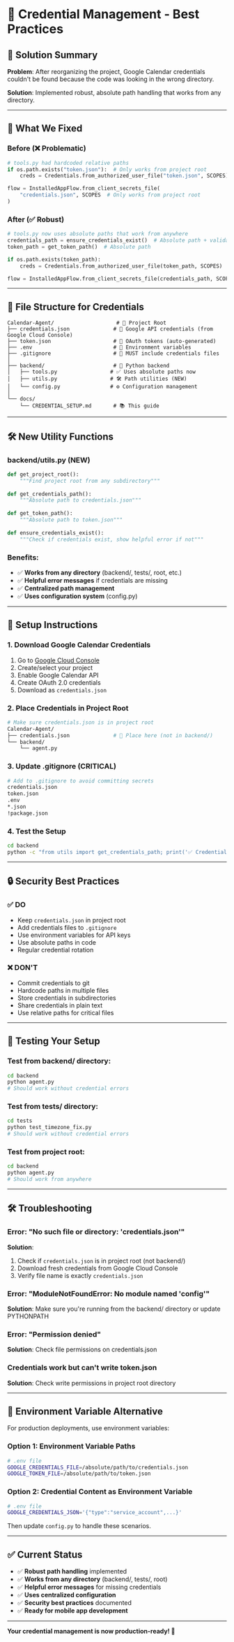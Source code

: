 # 🔐 Credential Management - Best Practices

## 🎯 **Solution Summary**

**Problem**: After reorganizing the project, Google Calendar credentials couldn't be found because the code was looking in the wrong directory.

**Solution**: Implemented robust, absolute path handling that works from any directory.

---

## 🔧 **What We Fixed**

### **Before (❌ Problematic)**
```python
# tools.py had hardcoded relative paths
if os.path.exists("token.json"):  # Only works from project root
    creds = Credentials.from_authorized_user_file("token.json", SCOPES)

flow = InstalledAppFlow.from_client_secrets_file(
    "credentials.json", SCOPES  # Only works from project root
)
```

### **After (✅ Robust)**
```python
# tools.py now uses absolute paths that work from anywhere
credentials_path = ensure_credentials_exist()  # Absolute path + validation
token_path = get_token_path()  # Absolute path

if os.path.exists(token_path):
    creds = Credentials.from_authorized_user_file(token_path, SCOPES)

flow = InstalledAppFlow.from_client_secrets_file(credentials_path, SCOPES)
```

---

## 📁 **File Structure for Credentials**

```
Calendar-Agent/                    # 📁 Project Root
├── credentials.json              # 🔑 Google API credentials (from Google Cloud Console)
├── token.json                    # 🎫 OAuth tokens (auto-generated)
├── .env                          # 🔧 Environment variables
├── .gitignore                    # 🚫 MUST include credentials files
│
├── backend/                      # 🐍 Python backend
│   ├── tools.py                 # ✅ Uses absolute paths now
│   ├── utils.py                 # 🛠️ Path utilities (NEW)
│   └── config.py                # ⚙️ Configuration management
│
└── docs/
    └── CREDENTIAL_SETUP.md       # 📚 This guide
```

---

## 🛠️ **New Utility Functions**

### **backend/utils.py** (NEW)
```python
def get_project_root():
    """Find project root from any subdirectory"""
    
def get_credentials_path():
    """Absolute path to credentials.json"""
    
def get_token_path():
    """Absolute path to token.json"""
    
def ensure_credentials_exist():
    """Check if credentials exist, show helpful error if not"""
```

### **Benefits:**
- ✅ **Works from any directory** (backend/, tests/, root, etc.)
- ✅ **Helpful error messages** if credentials are missing
- ✅ **Centralized path management** 
- ✅ **Uses configuration system** (config.py)

---

## 🚀 **Setup Instructions**

### **1. Download Google Calendar Credentials**
1. Go to [Google Cloud Console](https://console.cloud.google.com/)
2. Create/select your project
3. Enable Google Calendar API
4. Create OAuth 2.0 credentials
5. Download as `credentials.json`

### **2. Place Credentials in Project Root**
```bash
# Make sure credentials.json is in project root
Calendar-Agent/
├── credentials.json              # 🔑 Place here (not in backend/)
└── backend/
    └── agent.py
```

### **3. Update .gitignore (CRITICAL)**
```bash
# Add to .gitignore to avoid committing secrets
credentials.json
token.json
.env
*.json
!package.json
```

### **4. Test the Setup**
```bash
cd backend
python -c "from utils import get_credentials_path; print('✅ Credentials found at:', get_credentials_path())"
```

---

## 🔒 **Security Best Practices**

### **✅ DO**
- Keep `credentials.json` in project root
- Add credentials files to `.gitignore`
- Use environment variables for API keys
- Use absolute paths in code
- Regular credential rotation

### **❌ DON'T**
- Commit credentials to git
- Hardcode paths in multiple files
- Store credentials in subdirectories
- Share credentials in plain text
- Use relative paths for critical files

---

## 🧪 **Testing Your Setup**

### **Test from backend/ directory:**
```bash
cd backend
python agent.py
# Should work without credential errors
```

### **Test from tests/ directory:**
```bash
cd tests
python test_timezone_fix.py
# Should work without credential errors
```

### **Test from project root:**
```bash
cd backend
python agent.py
# Should work from anywhere
```

---

## 🛠️ **Troubleshooting**

### **Error: "No such file or directory: 'credentials.json'"**
**Solution**: 
1. Check if `credentials.json` is in project root (not backend/)
2. Download fresh credentials from Google Cloud Console
3. Verify file name is exactly `credentials.json`

### **Error: "ModuleNotFoundError: No module named 'config'"**
**Solution**: Make sure you're running from the backend/ directory or update PYTHONPATH

### **Error: "Permission denied"**
**Solution**: Check file permissions on credentials.json

### **Credentials work but can't write token.json**
**Solution**: Check write permissions in project root directory

---

## 🔄 **Environment Variable Alternative**

For production deployments, use environment variables:

### **Option 1: Environment Variable Paths**
```bash
# .env file
GOOGLE_CREDENTIALS_FILE=/absolute/path/to/credentials.json
GOOGLE_TOKEN_FILE=/absolute/path/to/token.json
```

### **Option 2: Credential Content as Environment Variable**
```bash
# .env file  
GOOGLE_CREDENTIALS_JSON='{"type":"service_account",...}'
```

Then update `config.py` to handle these scenarios.

---

## ✅ **Current Status**

- ✅ **Robust path handling** implemented
- ✅ **Works from any directory** (backend/, tests/, root)
- ✅ **Helpful error messages** for missing credentials
- ✅ **Uses centralized configuration** 
- ✅ **Security best practices** documented
- ✅ **Ready for mobile app development**

---

**Your credential management is now production-ready! 🚀** 